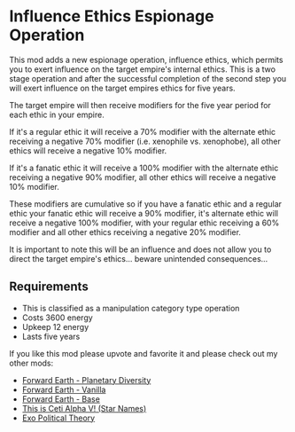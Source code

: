 # Influence Ethics Espionage Operation

This mod adds a new espionage operation, influence ethics, which permits you to exert influence on the target empire's internal ethics.  This is a two stage operation and after the successful completion of the second step you will exert influence on the target empires ethics for five years.

The target empire will then receive modifiers for the five year period for each ethic in your empire.

If it's a regular ethic it will receive a 70% modifier with the alternate ethic receiving a negative 70% modifier (i.e. xenophile vs. xenophobe), all other ethics will receive a negative 10% modifier.

If it's a fanatic ethic it will receive a 100% modifier with the alternate ethic receiving a negative 90% modifier, all other ethics will receive a negative 10% modifier.

These modifiers are cumulative so if you have a fanatic ethic and a regular ethic your fanatic ethic will receive a 90% modifier, it's alternate ethic will receive a negative 100% modifier, with your regular ethic receiving a 60% modifier and all other ethics receiving a negative 20% modifier.

It is important to note this will be an influence and does not allow you to direct the target empire's ethics... beware unintended consequences...

## Requirements
- This is classified as a manipulation category type operation
- Costs 3600 energy
- Upkeep 12 energy
- Lasts five years

If you like this mod please upvote and favorite it and please check out my other mods:

- [Forward Earth - Planetary Diversity](https://steamcommunity.com/sharedfiles/filedetails/?id=2112221417)
- [Forward Earth - Vanilla](https://steamcommunity.com/sharedfiles/filedetails/?id=2073000388)
- [Forward Earth - Base](https://steamcommunity.com/sharedfiles/filedetails/?id=2078567914)
- [This is Ceti Alpha V! (Star Names)](https://steamcommunity.com/sharedfiles/filedetails/?id=1155894775)
- [Exo Political Theory](https://steamcommunity.com/sharedfiles/filedetails/?id=2141583417)